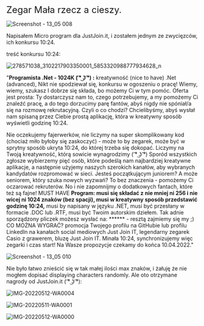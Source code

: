 <font size="+2">Zegar
Mała rzecz a cieszy.</font>

![Screenshot - 13_05 008](https://user-images.githubusercontent.com/55595642/168246177-ea674892-dc3b-4f5c-b721-3d8735316902.png)


Napisałem Micro program dla JustJoin.it, i zostałem jednym ze zwycięzców, ich konkursu 10:24.

treść konkursu 10:24:

![278571038_3102217903350001_5853320988777934628_n](https://user-images.githubusercontent.com/55595642/168244598-5f5dbb15-18c9-44e7-be2d-437b48aa8c2a.png)

"<b>Programista .Net - 1024K ( ͡° ͜ʖ ͡°) :</b>
kreatywność (nice to have) .Net (advanced), Nikt nie spodziewał się, konkursu w ogoszeniu o pracę! Wiemy, wiemy, szukasz I dobrze się składa, bo możemy Ci w tym pomóc.
Oferta jest prosta: Ty dostarczysz nam to, czego potrzebujemy, a my pomożemy Ci znaleźć pracę, a do tego dorzucimy parę fantów, abyś nigdy nie spóniał/a się na rozmowę rekrutacyjną.
Czyli o co chodzi? Chcielibyśmy, abyś wysłał nam spisaną przez Ciebie prostą aplikację, która w kreatywny sposób wyświetli godzinę 10:24.

Nie oczekujemy fajerwerków, nie liczymy na super skomplikowany kod (chociaż miło byłoby się zaskoczyć) - może to by zegarek, może być w sprytny sposób ukryta 10:24, do której trzeba się dokopać.
Liczymy na Twoją kreatywność, którą sowicie wynagrodzimy ( ͡° ͜ʖ ͡°) Sporód wszystkich zgłosze wybierzemy pięć osób, które podeślą nam najbardziej kreatywne aplikacje, a następnie użyjemy naszych szerokich kanałów, aby wybranych kandydatów rozpromować w sieci.
Jesteś początkującym juniorem? A może seniorem, który szuka nowych wyzwań? To bez znaczenia - pomożemy Ci oczarować rekruterów.
No i nie zapomnijmy o dodatkowych fantach, które też są fajne! MUST HAVE
<b>Program: musi się składać z nie mniej ni 256 i nie wicej ni 1024 znaków (bez spacji), musi w kreatywny sposób przedstawić godzinę 10:24,</b> musi by napisany w języku .NET, musi być przesłany w formacie .DOC lub .RTF, musi być Twoim autorskim dziełem. Tak adnie sporządzony pliczek możesz wysłać na: ****** - resztą zajmiemy się my ;) CO MOŻNA WYGRAĆ? promocja Twojego profilu na GitHubie lub profilu LinkedIn na kanałach social mediowych Just Join IT, legendarny zegarek Casio z grawerem, bluzę Just Join IT. Minała 10:24, synchronizujemy więc zegarki i czas start! Na Wasze propozycje czekamy do końca 10.04.2022."

![Screenshot - 13_05 010](https://user-images.githubusercontent.com/55595642/168246114-36734419-ab21-4b4c-8f59-e6230403c01f.png)

Nie było łatwo znieścić się w tak małej ilości max znaków, i żałuję że nie mogłem dopisać displaying characters randomly. Ale oto otrzymane nagrody od JustJoin.it ( ͡° ͜ʖ ͡°):

![IMG-20220512-WA0004](https://user-images.githubusercontent.com/55595642/168247939-c73e7564-4262-4e71-99c0-434fcc0bfdac.jpg)

![IMG-20220511-WA0001](https://user-images.githubusercontent.com/55595642/168247974-f43e527a-8fa1-4bef-a41c-0adcd628da69.jpg)

![IMG-20220512-WA0000](https://user-images.githubusercontent.com/55595642/168248022-631a4d9b-5b0e-46a5-b84e-90267473fc0d.jpg)

